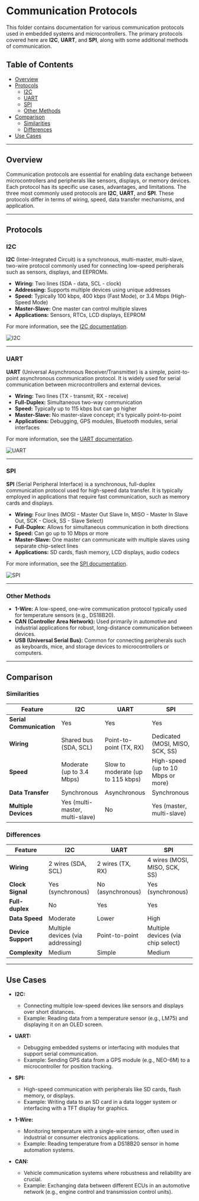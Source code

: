 # Communication Protocols

This folder contains documentation for various communication protocols used in embedded systems and microcontrollers. The primary protocols covered here are **I2C**, **UART**, and **SPI**, along with some additional methods of communication.

## Table of Contents

- [Overview](#overview)
- [Protocols](#protocols)
  - [I2C](#i2c)
  - [UART](#uart)
  - [SPI](#spi)
  - [Other Methods](#other-methods)
- [Comparison](#comparison)
  - [Similarities](#similarities)
  - [Differences](#differences)
- [Use Cases](#use-cases)

---

## Overview

Communication protocols are essential for enabling data exchange between microcontrollers and peripherals like sensors, displays, or memory devices. Each protocol has its specific use cases, advantages, and limitations. The three most commonly used protocols are **I2C**, **UART**, and **SPI**. These protocols differ in terms of wiring, speed, data transfer mechanisms, and application.

---

## Protocols

### I2C

**I2C** (Inter-Integrated Circuit) is a synchronous, multi-master, multi-slave, two-wire protocol commonly used for connecting low-speed peripherals such as sensors, displays, and EEPROMs.

- **Wiring:** Two lines (SDA - data, SCL - clock)
- **Addressing:** Supports multiple devices using unique addresses
- **Speed:** Typically 100 kbps, 400 kbps (Fast Mode), or 3.4 Mbps (High-Speed Mode)
- **Master-Slave:** One master can control multiple slaves
- **Applications:** Sensors, RTCs, LCD displays, EEPROM

For more information, see the [I2C documentation](I2C/README.md).

![I2C](./assets/I2C-layout.png)

---

### UART

**UART** (Universal Asynchronous Receiver/Transmitter) is a simple, point-to-point asynchronous communication protocol. It is widely used for serial communication between microcontrollers and external devices.

- **Wiring:** Two lines (TX - transmit, RX - receive)
- **Full-Duplex:** Simultaneous two-way communication
- **Speed:** Typically up to 115 kbps but can go higher
- **Master-Slave:** No master-slave concept; it's typically point-to-point
- **Applications:** Debugging, GPS modules, Bluetooth modules, serial interfaces

For more information, see the [UART documentation](UART/README.md).

![UART](./assets/UART-diagram.png)

---

### SPI

**SPI** (Serial Peripheral Interface) is a synchronous, full-duplex communication protocol used for high-speed data transfer. It is typically employed in applications that require fast communication, such as memory cards and displays.

- **Wiring:** Four lines (MOSI - Master Out Slave In, MISO - Master In Slave Out, SCK - Clock, SS - Slave Select)
- **Full-Duplex:** Allows for simultaneous communication in both directions
- **Speed:** Can go up to 10 Mbps or more
- **Master-Slave:** One master can communicate with multiple slaves using separate chip-select lines
- **Applications:** SD cards, flash memory, LCD displays, audio codecs

For more information, see the [SPI documentation](SPI/README.md).

![SPI](./assets/SPI-bus.png)

---

### Other Methods

- **1-Wire:** A low-speed, one-wire communication protocol typically used for temperature sensors (e.g., DS18B20).
- **CAN (Controller Area Network):** Used primarily in automotive and industrial applications for robust, long-distance communication between devices.
- **USB (Universal Serial Bus):** Common for connecting peripherals such as keyboards, mice, and storage devices to microcontrollers or computers.

---

## Comparison

### Similarities

| Feature              | I2C                        | UART                    | SPI                     |
|----------------------|----------------------------|--------------------------|--------------------------|
| **Serial Communication** | Yes                        | Yes                      | Yes                      |
| **Wiring**            | Shared bus (SDA, SCL)       | Point-to-point (TX, RX)   | Dedicated (MOSI, MISO, SCK, SS) |
| **Speed**             | Moderate (up to 3.4 Mbps)   | Slow to moderate (up to 115 kbps) | High-speed (up to 10 Mbps or more) |
| **Data Transfer**      | Synchronous                | Asynchronous             | Synchronous               |
| **Multiple Devices**  | Yes (multi-master, multi-slave) | No                       | Yes (master, multi-slave) |

### Differences

| Feature                | **I2C**                         | **UART**                         | **SPI**                          |
|------------------------|----------------------------------|----------------------------------|-----------------------------------|
| **Wiring**             | 2 wires (SDA, SCL)               | 2 wires (TX, RX)                 | 4 wires (MOSI, MISO, SCK, SS)    |
| **Clock Signal**        | Yes (synchronous)                | No (asynchronous)                | Yes (synchronous)                |
| **Full-duplex**        | No                               | Yes                              | Yes                              |
| **Data Speed**         | Moderate                         | Lower                            | High                             |
| **Device Support**     | Multiple devices (via addressing) | Point-to-point                   | Multiple devices (via chip select)|
| **Complexity**         | Medium                           | Simple                           | Medium                           |

---

## Use Cases

- **I2C:**
  - Connecting multiple low-speed devices like sensors and displays over short distances.
  - Example: Reading data from a temperature sensor (e.g., LM75) and displaying it on an OLED screen.
  
- **UART:**
  - Debugging embedded systems or interfacing with modules that support serial communication.
  - Example: Sending GPS data from a GPS module (e.g., NEO-6M) to a microcontroller for position tracking.
  
- **SPI:**
  - High-speed communication with peripherals like SD cards, flash memory, or displays.
  - Example: Writing data to an SD card in a data logger system or interfacing with a TFT display for graphics.

- **1-Wire:**
  - Monitoring temperature with a single-wire sensor, often used in industrial or consumer electronics applications.
  - Example: Reading temperature from a DS18B20 sensor in home automation systems.

- **CAN:**
  - Vehicle communication systems where robustness and reliability are crucial.
  - Example: Exchanging data between different ECUs in an automotive network (e.g., engine control and transmission control units).
